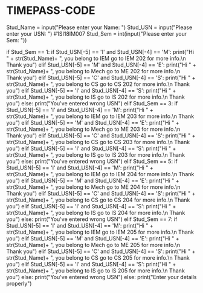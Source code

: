 # TIMEPASS-CODE

Stud_Name = input("Please enter your Name: ")
Stud_USN = input("Please enter your USN: ") #1SI18IM007
Stud_Sem = int(input("Please enter your Sem: "))

if Stud_Sem == 1:
    if Stud_USN[-5] == 'I' and Stud_USN[-4] == 'M':
        print("Hi " + str(Stud_Name)+ ", you belong to IEM go to IEM 202 for more info.\n Thank you")
    elif Stud_USN[-5] == 'M' and Stud_USN[-4] == 'E':
        print("Hi " + str(Stud_Name)+ ", you belong to Mech go to ME 202 for more info.\n Thank you")
    elif Stud_USN[-5] == 'C' and Stud_USN[-4] == 'S':
        print("Hi " + str(Stud_Name)+ ", you belong to CS go to CS 202 for more info.\n Thank you")
    elif Stud_USN[-5] == 'I' and Stud_USN[-4] == 'S':
        print("Hi " + str(Stud_Name)+ ", you belong to IS go to IS 202 for more info.\n Thank you")
    else:
        print("You've entered wrong USN")
elif Stud_Sem == 3:
    if Stud_USN[-5] == 'I' and Stud_USN[-4] == 'M':
        print("Hi " + str(Stud_Name)+ ", you belong to IEM go to IEM 203 for more info.\n Thank you")
    elif Stud_USN[-5] == 'M' and Stud_USN[-4] == 'E':
        print("Hi " + str(Stud_Name)+ ", you belong to Mech go to ME 203 for more info.\n Thank you")
    elif Stud_USN[-5] == 'C' and Stud_USN[-4] == 'S':
        print("Hi " + str(Stud_Name)+ ", you belong to CS go to CS 203 for more info.\n Thank you")
    elif Stud_USN[-5] == 'I' and Stud_USN[-4] == 'S':
        print("Hi " + str(Stud_Name)+ ", you belong to IS go to IS 203 for more info.\n Thank you")
    else:
        print("You've entered wrong USN")
elif Stud_Sem == 5:
    if Stud_USN[-5] == 'I' and Stud_USN[-4] == 'M':
        print("Hi " + str(Stud_Name)+ ", you belong to IEM go to IEM 204 for more info.\n Thank you")
    elif Stud_USN[-5] == 'M' and Stud_USN[-4] == 'E':
        print("Hi " + str(Stud_Name)+ ", you belong to Mech go to ME 204 for more info.\n Thank you")
    elif Stud_USN[-5] == 'C' and Stud_USN[-4] == 'S':
        print("Hi " + str(Stud_Name)+ ", you belong to CS go to CS 204 for more info.\n Thank you")
    elif Stud_USN[-5] == 'I' and Stud_USN[-4] == 'S':
        print("Hi " + str(Stud_Name)+ ", you belong to IS go to IS 204 for more info.\n Thank you")
    else:
        print("You've entered wrong USN")
elif Stud_Sem == 7:
    if Stud_USN[-5] == 'I' and Stud_USN[-4] == 'M':
        print("Hi " + str(Stud_Name)+ ", you belong to IEM go to IEM 205 for more info.\n Thank you")
    elif Stud_USN[-5] == 'M' and Stud_USN[-4] == 'E':
        print("Hi " + str(Stud_Name)+ ", you belong to Mech go to ME 205 for more info.\n Thank you")
    elif Stud_USN[-5] == 'C' and Stud_USN[-4] == 'S':
        print("Hi " + str(Stud_Name)+ ", you belong to CS go to CS 205 for more info.\n Thank you")
    elif Stud_USN[-5] == 'I' and Stud_USN[-4] == 'S':
        print("Hi " + str(Stud_Name)+ ", you belong to IS go to IS 205 for more info.\n Thank you")
    else:
        print("You've entered wrong USN")
else:
    print("Enter your details properly")
